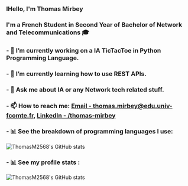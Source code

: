 ### IHello, I'm Thomas Mirbey
### I'm a French Student in Second Year of Bachelor of Network and Telecommunications 🎓

### - 🔭 I’m currently working on a IA TicTacToe in Python Programming Language.
### - 🌱 I’m currently learning how to use REST APIs.
### - 💬 Ask me about IA or any Network tech related stuff.
### - 📫 How to reach me: [Email - thomas.mirbey@edu.univ-fcomte.fr](mailto:thomas.mirbey@edu.univ-fcomte.fr), [LinkedIn - /thomas-mirbey](https://fr.linkedin.com/in/thomas-mirbey)

### - 📊 See the breakdown of programming languages I use:
![ThomasM2568's GitHub stats](https://github-readme-stats.vercel.app/api/top-langs/?username=thomasm2568&theme=transparent&show_icons=true)
### 
### - 📊 See my profile stats :
![ThomasM2568's GitHub stats](https://github-readme-stats.vercel.app/api?username=thomasm2568&theme=transparent&show_icons=true)


<!--

**ThomasM2568/ThomasM2568** is a ✨ _special_ ✨ repository because its `README.md` (this file) appears on your GitHub profile.

Here are some ideas to get you started:


- 👯 I’m looking to collaborate on ...
- 🤔 I’m looking for help with ...

- 😄 Pronouns: ...
- ⚡ Fun fact: ...
-->
